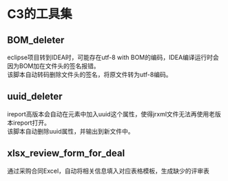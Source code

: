 # C3的工具集

## BOM_deleter
eclipse项目转到IDEA时，可能存在utf-8 with BOM的编码，IDEA编译运行时会因为BOM加在文件头的签名报错。  
该脚本自动转码删除文件头的签名，将原文件转为utf-8编码。
  
## uuid_deleter
ireport高版本会自动在元素中加入uuid这个属性，使得jrxml文件无法再使用老版本ireport打开。  
该脚本自动删除uuid属性，并输出到新文件中。
  
## xlsx_review_form_for_deal  
通过采购合同Excel，自动将相关信息填入对应表格模板，生成缺少的评审表
